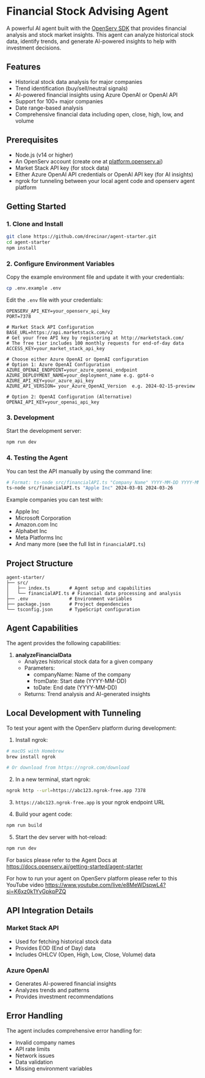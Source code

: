# Financial Stock Advising Agent

A powerful AI agent built with the [OpenServ SDK](https://github.com/openserv-labs/sdk) that provides financial analysis and stock market insights. This agent can analyze historical stock data, identify trends, and generate AI-powered insights to help with investment decisions.

## Features

- Historical stock data analysis for major companies
- Trend identification (buy/sell/neutral signals)
- AI-powered financial insights using Azure OpenAI or OpenAI API
- Support for 100+ major companies
- Date range-based analysis
- Comprehensive financial data including open, close, high, low, and volume

## Prerequisites

- Node.js (v14 or higher)
- An OpenServ account (create one at [platform.openserv.ai](https://platform.openserv.ai))
- Market Stack API key (for stock data)
- Either Azure OpenAI API credentials or OpenAI API key (for AI insights)
- ngrok for tunneling between your local agent code and openserv agent platform

## Getting Started

### 1. Clone and Install

```bash
git clone https://github.com/drecinar/agent-starter.git
cd agent-starter
npm install
```

### 2. Configure Environment Variables

Copy the example environment file and update it with your credentials:

```bash
cp .env.example .env
```

Edit the `.env` file with your credentials:
```env
OPENSERV_API_KEY=your_openserv_api_key
PORT=7378

# Market Stack API Configuration
BASE_URL=https://api.marketstack.com/v2
# Get your free API key by registering at http://marketstack.com/
# The free tier includes 100 monthly requests for end-of-day data
ACCESS_KEY=your_market_stack_api_key

# Choose either Azure OpenAI or OpenAI configuration
# Option 1: Azure OpenAI Configuration
AZURE_OPENAI_ENDPOINT=your_azure_openai_endpoint
AZURE_DEPLOYMENT_NAME=your_deployment_name e.g. gpt4-o
AZURE_API_KEY=your_azure_api_key
AZURE_API_VERSION= your_Azure_OpenAI_Version  e.g. 2024-02-15-preview

# Option 2: OpenAI Configuration (Alternative)
OPENAI_API_KEY=your_openai_api_key
```

### 3. Development

Start the development server:
```bash
npm run dev
```

### 4. Testing the Agent

You can test the API manually by using the command line:

```bash
# Format: ts-node src/financialAPI.ts "Company Name" YYYY-MM-DD YYYY-MM-DD
ts-node src/financialAPI.ts "Apple Inc" 2024-03-01 2024-03-26
```

Example companies you can test with:
- Apple Inc
- Microsoft Corporation
- Amazon.com Inc
- Alphabet Inc
- Meta Platforms Inc
- And many more (see the full list in `financialAPI.ts`)

## Project Structure

```
agent-starter/
├── src/
│   ├── index.ts       # Agent setup and capabilities
│   └── financialAPI.ts # Financial data processing and analysis
├── .env               # Environment variables
├── package.json       # Project dependencies
└── tsconfig.json      # TypeScript configuration
```

## Agent Capabilities

The agent provides the following capabilities:

1. **analyzeFinancialData**
   - Analyzes historical stock data for a given company
   - Parameters:
     - companyName: Name of the company
     - fromDate: Start date (YYYY-MM-DD)
     - toDate: End date (YYYY-MM-DD)
   - Returns: Trend analysis and AI-generated insights

## Local Development with Tunneling

To test your agent with the OpenServ platform during development:

1. Install ngrok:
```bash
# macOS with Homebrew
brew install ngrok

# Or download from https://ngrok.com/download
```
2. In a new terminal, start ngrok:
```bash
ngrok http --url=https://abc123.ngrok-free.app 7378
```

3. `https://abc123.ngrok-free.app` is your ngrok endpoint URL
   
4. Build your agent code:
```bash
npm run build
```

5. Start the dev server with hot-reload:
```bash
npm run dev
```

For basics please refer to the Agent Docs at 
https://docs.openserv.ai/getting-started/agent-starter

For how to run your agent on OpenServ platform please refer to this YouTube video
https://www.youtube.com/live/e8MeWDspwL4?si=K6xz0k1YyGpkpPZQ


## API Integration Details

### Market Stack API
- Used for fetching historical stock data
- Provides EOD (End of Day) data
- Includes OHLCV (Open, High, Low, Close, Volume) data

### Azure OpenAI
- Generates AI-powered financial insights
- Analyzes trends and patterns
- Provides investment recommendations

## Error Handling

The agent includes comprehensive error handling for:
- Invalid company names
- API rate limits
- Network issues
- Data validation
- Missing environment variables


